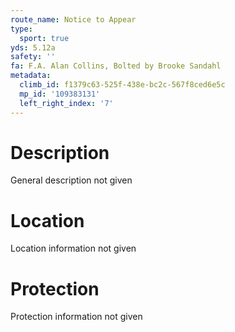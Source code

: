 ```yaml
---
route_name: Notice to Appear
type:
  sport: true
yds: 5.12a
safety: ''
fa: F.A. Alan Collins, Bolted by Brooke Sandahl
metadata:
  climb_id: f1379c63-525f-438e-bc2c-567f8ced6e5c
  mp_id: '109383131'
  left_right_index: '7'
---
```

# Description
General description not given

# Location
Location information not given

# Protection
Protection information not given
